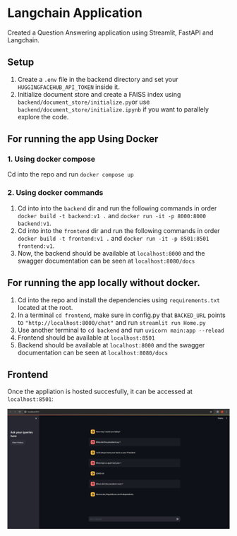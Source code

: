# Langchain Application

Created a Question Answering application using Streamlit, FastAPI and Langchain.

## Setup

1. Create a `.env` file in the backend directory and set your `HUGGINGFACEHUB_API_TOKEN` inside it.
2. Initialize document store and create a FAISS index using `backend/document_store/initialize.py`or use `backend/document_store/initialize.ipynb` if you want to parallely explore the code.

## For running the app Using Docker

### 1. Using docker compose
Cd into the repo and run `docker compose up`

### 2. Using docker commands
1. Cd into into the `backend` dir and run the following commands in order `docker build -t backend:v1 .` and `docker run -it -p 8000:8000 backend:v1`. 
2. Cd into into the `frontend` dir and run the following commands in order `docker build -t frontend:v1 .` and `docker run -it -p 8501:8501 frontend:v1`.
3. Now, the backend should be available at `localhost:8000` and the swagger documentation can be seen at `localhost:8080/docs`


## For running the app locally without docker.

1. Cd into the repo and install the dependencies using `requirements.txt` located at the root.
2. In a terminal `cd frontend`, make sure in config.py that `BACKED_URL` points to  `"http://localhost:8000/chat"`  and run `streamlit run Home.py`
3. Use another terminal to `cd backend` and run `uvicorn main:app --reload`
4. Frontend should be available at `localhost:8501` 
5. Backend should be available at `localhost:8000` and the swagger documentation can be seen at `localhost:8080/docs`

## Frontend
Once the appliation is hosted succesfully, it can be accessed at `localhost:8501`:

![alt text](media/frontend.png)